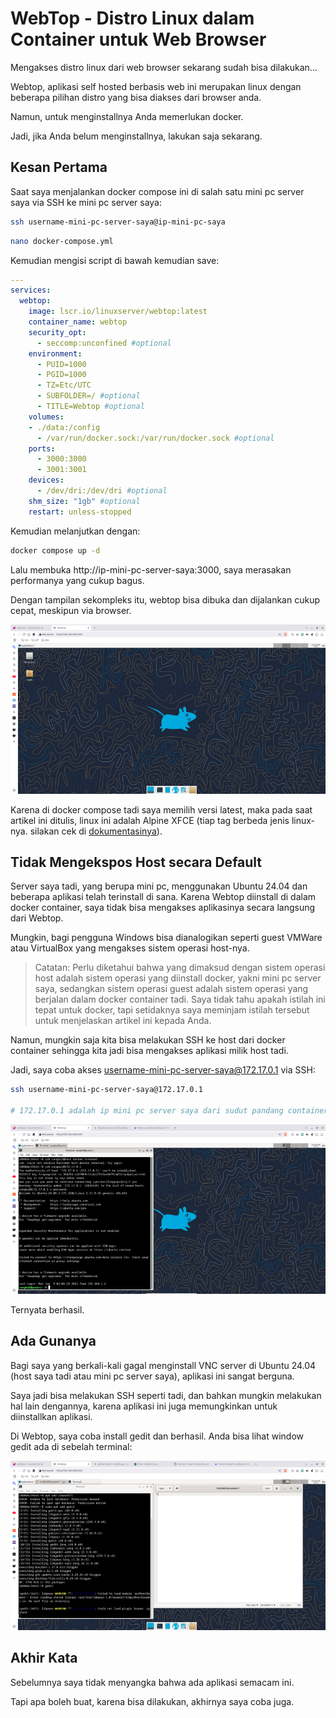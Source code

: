 # WebTop - Distro Linux dalam Container untuk Web Browser

Mengakses distro linux dari web browser sekarang sudah bisa dilakukan...

Webtop, aplikasi self hosted berbasis web ini merupakan linux dengan beberapa pilihan distro yang bisa diakses dari browser anda.

Namun, untuk menginstallnya Anda memerlukan docker.

Jadi, jika Anda belum menginstallnya, lakukan saja sekarang.

## Kesan Pertama

Saat saya menjalankan docker compose ini di salah satu mini pc server saya via SSH ke mini pc server saya:

```bash
ssh username-mini-pc-server-saya@ip-mini-pc-saya
```

```bash
nano docker-compose.yml
```

Kemudian mengisi script di bawah kemudian save:

```yaml
---
services:
  webtop:
    image: lscr.io/linuxserver/webtop:latest
    container_name: webtop
    security_opt:
      - seccomp:unconfined #optional
    environment:
      - PUID=1000
      - PGID=1000
      - TZ=Etc/UTC
      - SUBFOLDER=/ #optional
      - TITLE=Webtop #optional
    volumes:
    - ./data:/config
      - /var/run/docker.sock:/var/run/docker.sock #optional
    ports:
      - 3000:3000
      - 3001:3001
    devices:
      - /dev/dri:/dev/dri #optional
    shm_size: "1gb" #optional
    restart: unless-stopped
```

Kemudian melanjutkan dengan:

```bash
docker compose up -d
```

Lalu membuka http://ip-mini-pc-server-saya:3000, saya merasakan performanya yang cukup bagus.

Dengan tampilan sekompleks itu, webtop bisa dibuka dan dijalankan cukup cepat, meskipun via browser.

<p align="center">
    <img src="../media/Screenshot-from-2025-06-09-02-05-16.png?raw=true" alt="tampilan"/>
</p>

Karena di docker compose tadi saya memilih versi latest, maka pada saat artikel ini ditulis, linux ini adalah Alpine XFCE (tiap tag berbeda jenis linux-nya. silakan cek di [dokumentasinya](https://docs.linuxserver.io/images/docker-webtop/)).

## Tidak Mengekspos Host secara Default

Server saya tadi, yang berupa mini pc, menggunakan Ubuntu 24.04 dan beberapa aplikasi telah terinstall di sana. Karena Webtop diinstall di dalam docker container, saya tidak bisa mengakses aplikasinya secara langsung dari Webtop.

Mungkin, bagi pengguna Windows bisa dianalogikan seperti guest VMWare atau VirtualBox yang mengakses sistem operasi host-nya.

> Catatan: Perlu diketahui bahwa yang dimaksud dengan sistem operasi host adalah sistem operasi yang diinstall docker, yakni mini pc server saya, sedangkan sistem operasi guest adalah sistem operasi yang berjalan dalam docker container tadi. Saya tidak tahu apakah istilah ini tepat untuk docker, tapi setidaknya saya meminjam istilah tersebut untuk menjelaskan artikel ini kepada Anda.

Namun, mungkin saja kita bisa melakukan SSH ke host dari docker container sehingga kita jadi bisa mengakses aplikasi milik host tadi.

Jadi, saya coba akses username-mini-pc-server-saya@172.17.0.1 via SSH:

```bash
ssh username-mini-pc-server-saya@172.17.0.1

# 172.17.0.1 adalah ip mini pc server saya dari sudut pandang container.
```

<p align="center">
    <img src="../media/Screenshot-from-2025-06-09-02-14-15.png?raw=true" alt="tampilan"/>
</p>

Ternyata berhasil.

## Ada Gunanya

Bagi saya yang berkali-kali gagal menginstall VNC server di Ubuntu 24.04 (host saya tadi atau mini pc server saya), aplikasi ini sangat berguna.

Saya jadi bisa melakukan SSH seperti tadi, dan bahkan mungkin melakukan hal lain dengannya, karena aplikasi ini juga memungkinkan untuk diinstallkan aplikasi.

Di Webtop, saya coba install gedit dan berhasil. Anda bisa lihat window gedit ada di sebelah terminal:

<p align="center">
    <img src="../media/Screenshot-from-2025-06-09-02-23-17.png?raw=true" alt="tampilan"/>
</p>

## Akhir Kata

Sebelumnya saya tidak menyangka bahwa ada aplikasi semacam ini.

Tapi apa boleh buat, karena bisa dilakukan, akhirnya saya coba juga.